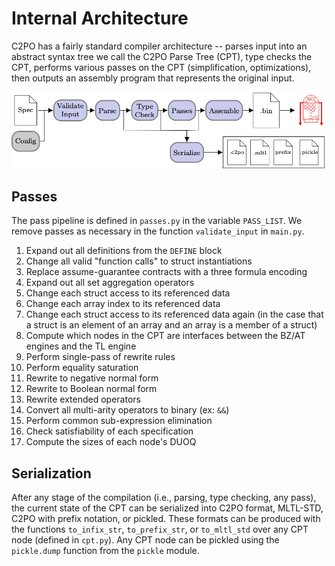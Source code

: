 # Internal Architecture

C2PO has a fairly standard compiler architecture -- parses input into an abstract syntax tree we
call the C2PO Parse Tree (CPT), type checks the CPT, performs various passes on the CPT
(simplification, optimizations), then outputs an assembly program that represents the original
input.

![](C2PO-System-Diagram.png)

## Passes

The pass pipeline is defined in `passes.py` in the variable `PASS_LIST`. We
remove passes as necessary in the function `validate_input` in `main.py`.

1. Expand out all definitions from the `DEFINE` block
2. Change all valid "function calls" to struct instantiations
3. Replace assume-guarantee contracts with a three formula encoding
4. Expand out all set aggregation operators
5. Change each struct access to its referenced data
6. Change each array index to its referenced data
7. Change each struct access to its referenced data again (in the case that a struct is an element
   of an array and an array is a member of a struct)
8. Compute which nodes in the CPT are interfaces between the BZ/AT engines and the TL engine
9. Perform single-pass of rewrite rules
10. Perform equality saturation
11. Rewrite to negative normal form
12. Rewrite to Boolean normal form
13. Rewrite extended operators
14. Convert all multi-arity operators to binary (ex: `&&`)
15. Perform common sub-expression elimination
16. Check satisfiability of each specification
17. Compute the sizes of each node's DUOQ

## Serialization

After any stage of the compilation (i.e., parsing, type checking, any pass), the current state of
the CPT can be serialized into C2PO format, MLTL-STD, C2PO with prefix notation, or pickled. These
formats can be produced with the functions `to_infix_str`, `to_prefix_str`, or `to_mltl_std` over
any CPT node (defined in `cpt.py`). Any CPT node can be pickled using the
`pickle.dump` function from the `pickle` module.